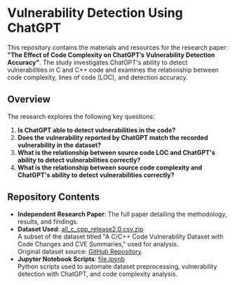 # Vulnerability Detection Using ChatGPT

This repository contains the materials and resources for the research paper: **"The Effect of Code Complexity on ChatGPT’s Vulnerability Detection Accuracy"**. The study investigates ChatGPT's ability to detect vulnerabilities in C and C++ code and examines the relationship between code complexity, lines of code (LOC), and detection accuracy.

## Overview
The research explores the following key questions:
1. **Is ChatGPT able to detect vulnerabilities in the code?**
2. **Does the vulnerability reported by ChatGPT match the recorded vulnerability in the dataset?**
3. **What is the relationship between source code LOC and ChatGPT's ability to detect vulnerabilities correctly?**
4. **What is the relationship between source code complexity and ChatGPT's ability to detect vulnerabilities correctly?**

## Repository Contents
- **Independent Research Paper**:
  The full paper detailing the methodology, results, and findings.
- **Dataset Used**: [all_c_cpp_release2.0.csv.zip](all_c_cpp_release2.0.csv.zip)  
  A subset of the dataset titled "A C/C++ Code Vulnerability Dataset with Code Changes and CVE Summaries," used for analysis.  
  Original dataset source: [GitHub Repository](https://github.com/ZeoVan/MSR_20_Code_vulnerability_CSV_Dataset/blob/master/README.md).
- **Jupyter Notebook Scripts**: [file.ipynb](file.ipynb)  
  Python scripts used to automate dataset preprocessing, vulnerability detection with ChatGPT, and code complexity analysis.


